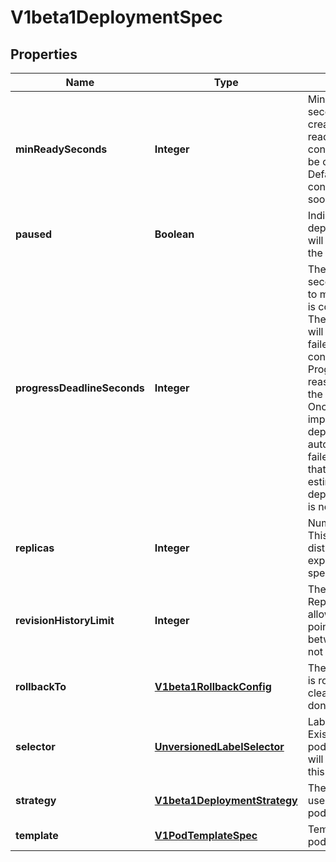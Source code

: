 
# V1beta1DeploymentSpec

## Properties
Name | Type | Description | Notes
------------ | ------------- | ------------- | -------------
**minReadySeconds** | **Integer** | Minimum number of seconds for which a newly created pod should be ready without any of its container crashing, for it to be considered available. Defaults to 0 (pod will be considered available as soon as it is ready) |  [optional]
**paused** | **Boolean** | Indicates that the deployment is paused and will not be processed by the deployment controller. |  [optional]
**progressDeadlineSeconds** | **Integer** | The maximum time in seconds for a deployment to make progress before it is considered to be failed. The deployment controller will continue to process failed deployments and a condition with a ProgressDeadlineExceeded reason will be surfaced in the deployment status. Once autoRollback is implemented, the deployment controller will automatically rollback failed deployments. Note that progress will not be estimated during the time a deployment is paused. This is not set by default. |  [optional]
**replicas** | **Integer** | Number of desired pods. This is a pointer to distinguish between explicit zero and not specified. Defaults to 1. |  [optional]
**revisionHistoryLimit** | **Integer** | The number of old ReplicaSets to retain to allow rollback. This is a pointer to distinguish between explicit zero and not specified. |  [optional]
**rollbackTo** | [**V1beta1RollbackConfig**](V1beta1RollbackConfig.md) | The config this deployment is rolling back to. Will be cleared after rollback is done. |  [optional]
**selector** | [**UnversionedLabelSelector**](UnversionedLabelSelector.md) | Label selector for pods. Existing ReplicaSets whose pods are selected by this will be the ones affected by this deployment. |  [optional]
**strategy** | [**V1beta1DeploymentStrategy**](V1beta1DeploymentStrategy.md) | The deployment strategy to use to replace existing pods with new ones. |  [optional]
**template** | [**V1PodTemplateSpec**](V1PodTemplateSpec.md) | Template describes the pods that will be created. | 



